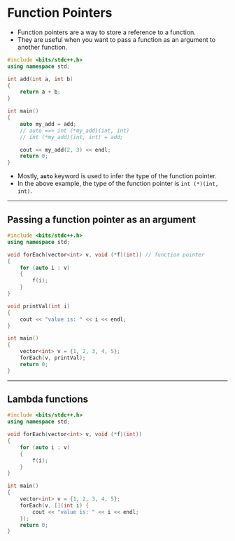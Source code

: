 # Function Pointers

- Function pointers are a way to store a reference to a function.
- They are useful when you want to pass a function as an argument to another function.

```cpp
#include <bits/stdc++.h>
using namespace std;

int add(int a, int b)
{
    return a + b;
}

int main()
{
    auto my_add = add;
    // auto ==> int (*my_add)(int, int)
    // int (*my_add)(int, int) = add;

    cout << my_add(2, 3) << endl;
    return 0;
}
```

- Mostly, **`auto`** keyword is used to infer the type of the function pointer.
- In the above example, the type of the function pointer is `int (*)(int, int)`.

---

## Passing a function pointer as an argument

```cpp
#include <bits/stdc++.h>
using namespace std;

void forEach(vector<int> v, void (*f)(int)) // function pointer
{
    for (auto i : v)
    {
        f(i);
    }
}

void printVal(int i)
{
    cout << "value is: " << i << endl;
}

int main()
{
    vector<int> v = {1, 2, 3, 4, 5};
    forEach(v, printVal);
    return 0;
}
```

---

## Lambda functions

```cpp
#include <bits/stdc++.h>
using namespace std;

void forEach(vector<int> v, void (*f)(int))
{
    for (auto i : v)
    {
        f(i);
    }
}

int main()
{
    vector<int> v = {1, 2, 3, 4, 5};
    forEach(v, [](int i) {
        cout << "value is: " << i << endl;
    });
    return 0;
}
```
